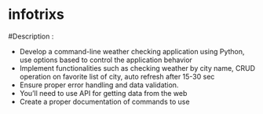 # infotrixs
#Description :
- Develop a command-line weather checking application using Python, use options based
to control the application behavior
- Implement functionalities such as checking weather by city name, CRUD operation on
favorite list of city, auto refresh after 15-30 sec
- Ensure proper error handling and data validation.
- You’ll need to use API for getting data from the web
- Create a proper documentation of commands to use
